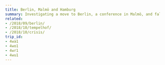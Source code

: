 ```yaml
---
title: Berlin, Malmö and Hamburg
summary: Investigating a move to Berlin, a conference in Malmö, and falling in love with Hamburg.
related:
- /2018/09/berlin/
- /2018/10/tempelhof/
- /2018/10/crisis/
trip_id:
- 4wa1
- 4wo1
- 4wr1
- 4wu1
---
```

